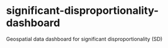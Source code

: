 # significant-disproportionality-dashboard
Geospatial data dashboard for significant disproportionality (SD)
